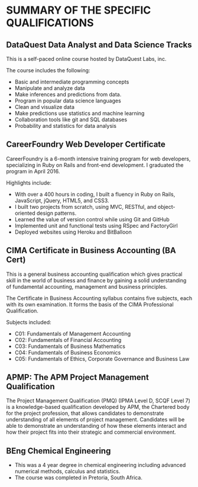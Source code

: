 # SUMMARY OF THE SPECIFIC QUALIFICATIONS

## DataQuest Data Analyst and Data Science Tracks
This is a self-paced online course hosted by DataQuest Labs, inc. 

The course includes the following:
* Basic and intermediate programming concepts
* Manipulate and analyze data
* Make inferences and predictions from data.
* Program in popular data science languages
* Clean and visualize data
* Make predictions use statistics and machine learning
* Collaboration tools like git and SQL databases
* Probability and statistics for data analysis

## CareerFoundry Web Developer Certificate
CareerFoundry is a 6-month intensive training program for web developers, specializing in Ruby on Rails and front-end development. I graduated the program in April 2016.

Highlights include:
* With over a 400 hours in coding, I built a fluency in Ruby on Rails, JavaScript, jQuery, HTML5, and CSS3.
* I built two projects from scratch, using MVC, RESTful, and object-oriented design patterns.
* Learned the value of version control while using Git and GitHub
* Implemented unit and functional tests using RSpec and FactoryGirl
* Deployed websites using Heroku and BitBalloon


## CIMA Certificate in Business Accounting (BA Cert)
This is a general business accounting qualification which gives practical skill in the world of business and finance by gaining a solid understanding of fundamental accounting, management and business principles.

The Certificate in Business Accounting syllabus contains five subjects, each with its own examination. It forms the basis of the CIMA Professional Qualification. 

Subjects included:
* C01: Fundamentals of Management Accounting
* C02: Fundamentals of Financial Accounting
* C03: Fundamentals of Business Mathematics
* C04: Fundamentals of Business Economics
* C05: Fundamentals of Ethics, Corporate Governance and Business Law

## APMP: The APM Project Management Qualification 
The Project Management Qualification (PMQ) (IPMA Level D, SCQF Level 7) is a knowledge-based qualification developed by APM, the Chartered body for the project profession, that allows candidates to demonstrate understanding of all elements of project management. Candidates will be able to demonstrate an understanding of how these elements interact and how their project fits into their strategic and commercial environment.



## BEng Chemical Engineering
* This was a 4 year degree in chemical engineering including advanced numerical methods, calculus and statistics.
* The course was completed in Pretoria, South Africa.
